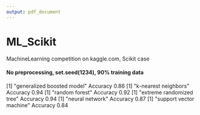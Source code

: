 ```yaml
---
output: pdf_document
---
```

ML_Scikit
=========

MachineLearning competition on kaggle.com, Scikit case

#### No preprocessing, set.seed(1234), 90% training data

[1] "generalized boosted model"
Accuracy 
    0.86 
[1] "k-nearest neighbors"
Accuracy 
    0.94 
[1] "random forest"
Accuracy 
    0.92 
[1] "extreme randomized tree"
Accuracy 
    0.94 
[1] "neural network"
Accuracy 
    0.87 
[1] "support vector machine"
Accuracy 
    0.84 